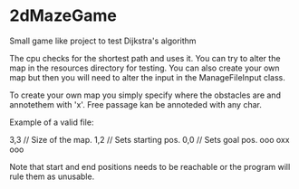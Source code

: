 # 2dMazeGame
Small game like project to test Dijkstra's algorithm

The cpu checks for the shortest path and uses it. You can try to alter the map
in the resources directory for testing. You can also create your own map but then you
will need to alter the input in the ManageFileInput class. 

To create your own map you simply specify where the obstacles are and annotethem with 'x'. 
Free passage kan be annoteded with any char. 

Example of a valid file:

3,3 // Size of the map.
1,2 // Sets starting pos.
0,0 // Sets goal pos.
ooo
oxx
ooo

Note that start and end positions needs to be reachable or the program
will rule them as unusable.
